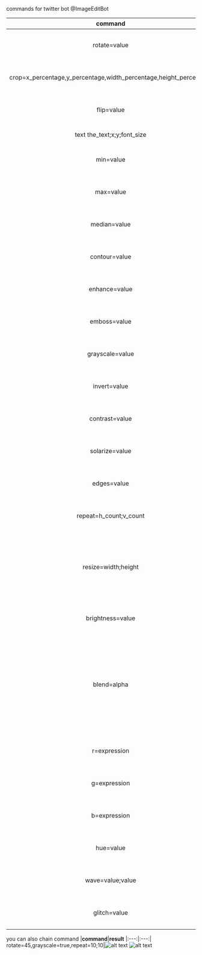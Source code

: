 commands for twitter bot @ImageEditBot

|**command**|**type**|**range**|**example**|**result**
|:---:|:---:|:---:|:---:|:---:|
|rotate=value|number|-360 to 360|rotate=45|![alt text](https://pbs.twimg.com/media/EnV0QUKXUAMj4RB?format=png&name=240x240) ![alt text](https://pbs.twimg.com/media/EnVtnJWXYAA2N8i?format=png&name=240x240)
|crop=x_percentage,y_percentage,width_percentage,height_percentage|number;number;number;number|-|crop=0;0;20;20|![alt text](https://pbs.twimg.com/media/EnV0QUKXUAMj4RB?format=png&name=240x240) ![alt text](https://pbs.twimg.com/media/EnV0WwxWEAAzQOi?format=png&name=120x120)
flip=value|string|v or h|flip=v|![alt text](https://pbs.twimg.com/media/EnV0QUKXUAMj4RB?format=png&name=240x240) ![alt text](https://pbs.twimg.com/media/EnV04KDWMAEmfJk?format=png&name=240x240)
text the_text;x;y;font_size|string;number;number;number|-|text=Hello;200;50;50|![alt text](https://pbs.twimg.com/media/EnV0QUKXUAMj4RB?format=png&name=240x240) 
min=value|number|0 - 17 (must be odd number)|min=17|![alt text](https://pbs.twimg.com/media/EnV0QUKXUAMj4RB?format=png&name=240x240) ![alt text](https://pbs.twimg.com/media/EnV10TSWMAEol3j?format=png&name=240x240)
max=value|number|0 - 17 (must be odd number)|max=17|![alt text](https://pbs.twimg.com/media/EnV0QUKXUAMj4RB?format=png&name=240x240) ![alt text](https://pbs.twimg.com/media/EnV2y1sXMAgNr0M?format=png&name=240x240)
median=value|number|0 - 17 (must be odd number)|median=17|![alt text](https://pbs.twimg.com/media/EnV0QUKXUAMj4RB?format=png&name=240x240) ![alt text](https://pbs.twimg.com/media/EnV3Tz4XMAAm-Sz?format=png&name=240x240)
contour=value|boolean|true|contour=true|![alt text](https://pbs.twimg.com/media/EnV0QUKXUAMj4RB?format=png&name=240x240) ![alt text](https://pbs.twimg.com/media/EnV4AloXMAgnSV1?format=png&name=240x240)
enhance=value|boolean|true|enhance=true|![alt text](https://pbs.twimg.com/media/EnV0QUKXUAMj4RB?format=png&name=240x240) ![alt text](https://pbs.twimg.com/media/EnV5MMPXUAAbtVz?format=png&name=240x240)
emboss=value|boolean|true|emboss=true|![alt text](https://pbs.twimg.com/media/EnV0QUKXUAMj4RB?format=png&name=240x240) ![alt text](https://pbs.twimg.com/media/EnV5tU-W8AEt6bo?format=png&name=240x240)
grayscale=value|boolean|true|grayscale=true|![alt text](https://pbs.twimg.com/media/EnV0QUKXUAMj4RB?format=png&name=240x240) ![alt text](https://pbs.twimg.com/media/EnV6QPVXYAUZ0Sd?format=png&name=240x240)
invert=value|boolean|true|invert=true|![alt text](https://pbs.twimg.com/media/EnV0QUKXUAMj4RB?format=png&name=240x240) ![alt text](https://pbs.twimg.com/media/EnV6hTDW8AAVrD3?format=png&name=240x240)
contrast=value|number|-1000 to 1000|contrast=200|![alt text](https://pbs.twimg.com/media/EnV0QUKXUAMj4RB?format=png&name=240x240) ![alt text](https://pbs.twimg.com/media/EnV7AuKXUAAekD9?format=png&name=240x240)
solarize=value|number|-100 to 100|solarize=50|![alt text](https://pbs.twimg.com/media/EnV0QUKXUAMj4RB?format=png&name=240x240) ![alt text](https://pbs.twimg.com/media/EnV7bO9W8AAVN99?format=png&name=240x240)
edges=value|string|true|edges=true|![alt text](https://pbs.twimg.com/media/EnV0QUKXUAMj4RB?format=png&name=240x240) ![alt text](https://pbs.twimg.com/media/EnV8C-xXIAc9JPl?format=png&name=240x240)
repeat=h_count;v_count|number;number|-|repeat=5;3|![alt text](https://pbs.twimg.com/media/EnV0QUKXUAMj4RB?format=png&name=240x240) ![alt text](https://pbs.twimg.com/media/EnV8hilW4AMFxrK?format=png&name=240x240)
resize=width;height|number;number|0 - 8192;0 - 8192 (if the image is too large it may not work)|resize=1000;100|![alt text](https://pbs.twimg.com/media/EnV0QUKXUAMj4RB?format=png&name=240x240) ![alt text](https://pbs.twimg.com/media/EnV86ZIXUAE28yK?format=jpg&name=small)
brightness=value|number|0 - 100|brightness=50|![alt text](https://pbs.twimg.com/media/EnV0QUKXUAMj4RB?format=png&name=240x240) ![alt text](https://pbs.twimg.com/media/EnV9ZoRXEAEK02B?format=png&name=240x240)
blend=alpha|number| 0.0 to 1.0 (target image must be 2 or more and number must be floating point number)|blend=0.5|![alt text](https://pbs.twimg.com/media/EnV0QUKXUAMj4RB?format=png&name=240x240) ![alt text](https://pbs.twimg.com/media/EnV-rGcW8AYaZPM?format=jpg&name=360x360) ![alt text](https://pbs.twimg.com/media/EnV-vm4XEAgLSSM?format=png&name=240x240)
r=expression|number and string (the expression uses https://github.com/danthedeckie/simpleeval)|-|r = 0 if r < 110 else r|![alt text](https://pbs.twimg.com/media/EnV0QUKXUAMj4RB?format=png&name=240x240) ![alt text](https://pbs.twimg.com/media/EnV_7XfWEAI7yGy?format=png&name=240x240)
g=expression|number and string (the expression uses https://github.com/danthedeckie/simpleeval)|-|g = 0 if g < 110 else g|![alt text](https://pbs.twimg.com/media/EnV0QUKXUAMj4RB?format=png&name=240x240) ![alt text](https://pbs.twimg.com/media/EnV_7XfWEAI7yGy?format=png&name=240x240)
b=expression|number and string (the expression uses https://github.com/danthedeckie/simpleeval)|-|b = 0 if b < 110 else b|![alt text](https://pbs.twimg.com/media/EnV0QUKXUAMj4RB?format=png&name=240x240) ![alt text](https://pbs.twimg.com/media/EnV_7XfWEAI7yGy?format=png&name=240x240)
hue=value|number|-|hue=100|![alt text](https://pbs.twimg.com/media/EnV0QUKXUAMj4RB?format=png&name=240x240) ![alt text](https://pbs.twimg.com/media/EnWAuN1W4AAyzdX?format=png&name=240x240)
wave=value;value|number;number|-|wave=5;5|![alt text](https://pbs.twimg.com/media/EnV0QUKXUAMj4RB?format=png&name=240x240) ![alt text](https://pbs.twimg.com/media/EnWBGUkXEAACnUq?format=png&name=240x240)
glitch=value|boolean or number|true or 0 to 80|glitch=true|![alt text](https://pbs.twimg.com/media/EnV0QUKXUAMj4RB?format=png&name=240x240) ![alt text](https://pbs.twimg.com/media/EnWCR33XMAAMN7t?format=png&name=240x240)

you can also chain command
|**command**|**result**
|:---:|:---:|
rotate=45,grayscale=true,repeat=10;10|![alt text](https://pbs.twimg.com/media/EnV0QUKXUAMj4RB?format=png&name=240x240) ![alt text](https://pbs.twimg.com/media/EnWCq7xW4AEen8B?format=png&name=240x240)
